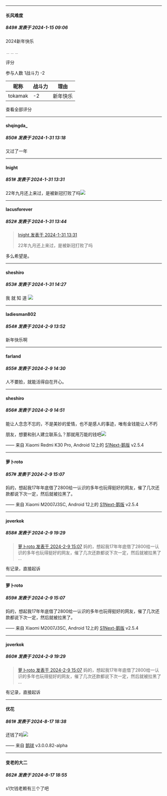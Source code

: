 
*****

####  长风难度  
##### 849#       发表于 2024-1-15 09:06

2024新年快乐

﹍﹍﹍

评分

 参与人数 1战斗力 -2

|昵称|战斗力|理由|
|----|---|---|
| tokamak|-2|新年快乐|

查看全部评分

*****

####  shqingda_  
##### 850#       发表于 2024-1-31 13:18

又过了一年


*****

####  lnight  
##### 851#       发表于 2024-1-31 13:31

22年九月还上来过，是被新冠打败了吗<img src="https://static.saraba1st.com/image/smiley/face2017/009.gif" referrerpolicy="no-referrer">


*****

####  lacusforever  
##### 852#       发表于 2024-1-31 13:44

<blockquote><a href="httphttps://bbs.saraba1st.com/2b/forum.php?mod=redirect&amp;goto=findpost&amp;pid=63839910&amp;ptid=1836283" target="_blank">lnight 发表于 2024-1-31 13:31</a>

22年九月还上来过，是被新冠打败了吗</blockquote>
多么希望是。


*****

####  sheshiro  
##### 853#       发表于 2024-1-31 14:27

我 就 知 道 <img src="https://static.saraba1st.com/image/smiley/face2017/037.png" referrerpolicy="no-referrer">

*****

####  ladiesman802  
##### 854#       发表于 2024-2-9 13:52

新年快乐啊


*****

####  farland  
##### 855#       发表于 2024-2-9 14:30

人不要脸，就能活得自在开心。

*****

####  sheshiro  
##### 856#       发表于 2024-2-9 14:51

能让人念念不忘的，不是美妙的爱情，也不是感人的事迹，唯有金钱能让人不朽

朋友，想要和别人建立联系么？那就用万能的钱吧<img src="https://static.saraba1st.com/image/smiley/face2017/037.png" referrerpolicy="no-referrer">

—— 来自 Xiaomi Redmi K30 Pro, Android 12上的 [S1Next-鹅版](https://github.com/ykrank/S1-Next/releases) v2.5.4

*****

####  萝卜roto  
##### 857#       发表于 2024-2-9 15:07

妈的，想起我17年年底借了2800给一认识的多年也玩得挺好的网友，催了几次还款都说下次一定，然后就被拉黑了。

—— 来自 Xiaomi M2007J3SC, Android 12上的 [S1Next-鹅版](https://github.com/ykrank/S1-Next/releases) v2.5.4


*****

####  joverkok  
##### 858#       发表于 2024-2-9 19:29

<blockquote><a href="httphttps://bbs.saraba1st.com/2b/forum.php?mod=redirect&amp;goto=findpost&amp;pid=63922906&amp;ptid=1836283" target="_blank">萝卜roto 发表于 2024-2-9 15:07</a>
妈的，想起我17年年底借了2800给一认识的多年也玩得挺好的网友，催了几次还款都说下次一定，然后就被拉黑了 ...</blockquote>
有记录，直接起诉

*****

####  萝卜roto  
##### 859#       发表于 2024-2-9 15:07

妈的，想起我17年年底借了2800给一认识的多年也玩得挺好的网友，催了几次还款都说下次一定，然后就被拉黑了。

—— 来自 Xiaomi M2007J3SC, Android 12上的 [S1Next-鹅版](https://github.com/ykrank/S1-Next/releases) v2.5.4

*****

####  joverkok  
##### 860#       发表于 2024-2-9 19:29

<blockquote><a href="httphttps://bbs.saraba1st.com/2b/forum.php?mod=redirect&amp;goto=findpost&amp;pid=63922906&amp;ptid=1836283" target="_blank">萝卜roto 发表于 2024-2-9 15:07</a>
妈的，想起我17年年底借了2800给一认识的多年也玩得挺好的网友，催了几次还款都说下次一定，然后就被拉黑了 ...</blockquote>
有记录，直接起诉

*****

####  优花  
##### 861#       发表于 2024-8-17 18:38

还钱了吗<img src="https://static.saraba1st.com/image/smiley/face2017/044.png" referrerpolicy="no-referrer">

—— 来自 [鹅球](https://www.pgyer.com/xfPejhuq) v3.0.0.82-alpha


*****

####  变老的大二  
##### 862#       发表于 2024-8-17 18:55

s1欠钱老赖有三个了吧

